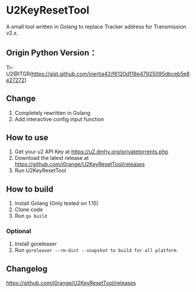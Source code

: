 # U2KeyResetTool

A small tool written in Golang to replace Tracker address for Transmission v2.x.

## Origin Python Version：
Tr-U2@ITGR(https://gist.github.com/inertia42/f6120d118e47925095dbceb5e8e27272)  

## Change
1. Completely rewritten in Golang
2. Add interactive config input function

## How to use
1. Get your u2 API Key at https://u2.dmhy.org/privatetorrents.php
2. Download the latest release at https://github.com/i0range/U2KeyResetTool/releases
3. Run U2KeyResetTool

## How to build
1. Install Golang (Only tested on 1.15)
2. Clone code
3. Run `go build`

### Optional
1. Install goreleaser
2. Run `goreleaser --rm-dist --snapshot to build for all platform`

## Changelog
https://github.com/i0range/U2KeyResetTool/releases